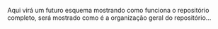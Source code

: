 Aqui virá um futuro esquema mostrando como funciona o repositório completo, será mostrado como é a organização geral do repositório...